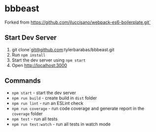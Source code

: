 # bbbeast

Forked from https://github.com/jluccisano/webpack-es6-boilerplate.git`

## Start Dev Server

1.  git clone`git@github.com:tylerbarabas/bbbeast.git
2. Run `npm install`
3. Start the dev server using `npm start`
3. Open [http://localhost:3000](http://localhost:3000)


## Commands

- `npm start` - start the dev server
- `npm run build` - create build in `dist` folder
- `npm run lint` - run an ESLint check
- `npm run coverage` - run code coverage and generate report in the `coverage` folder
- `npm test` - run all tests
- `npm run test:watch` - run all tests in watch mode
